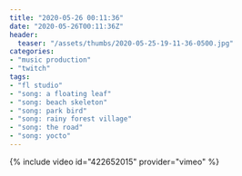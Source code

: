 ```yaml
---
title: "2020-05-26 00:11:36"
date: "2020-05-26T00:11:36Z"
header:
  teaser: "/assets/thumbs/2020-05-25-19-11-36-0500.jpg"
categories:
- "music production"
- "twitch"
tags:
- "fl studio"
- "song: a floating leaf"
- "song: beach skeleton"
- "song: park bird"
- "song: rainy forest village"
- "song: the road"
- "song: yocto"
---
```

{% include video id="422652015" provider="vimeo" %}
